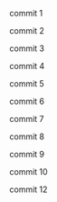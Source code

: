 commit 1

commit 2

commit 3

commit 4

commit 5

commit 6

commit 7

commit 8

commit 9

commit 10

commit 12

